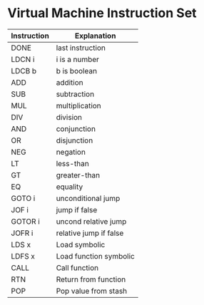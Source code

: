 # Virtual Machine Instruction Set

| Instruction | Explanation              |
|-------------|--------------------------|
| DONE        | last instruction          |
| LDCN i      | i is a number             |
| LDCB b      | b is boolean              |
| ADD         | addition                  |
| SUB         | subtraction               |
| MUL         | multiplication            |
| DIV         | division                  |
| AND         | conjunction               |
| OR          | disjunction               |
| NEG         | negation                  |
| LT          | less-than                 |
| GT          | greater-than              |
| EQ          | equality                  |
| GOTO i      | unconditional jump        |
| JOF i       | jump if false             |
| GOTOR i     | uncond relative jump      |
| JOFR i      | relative jump if false    |
| LDS x       | Load symbolic             |
| LDFS x      | Load function symbolic    |
| CALL        | Call function             |
| RTN         | Return from function      |
| POP         | Pop value from stash      |


